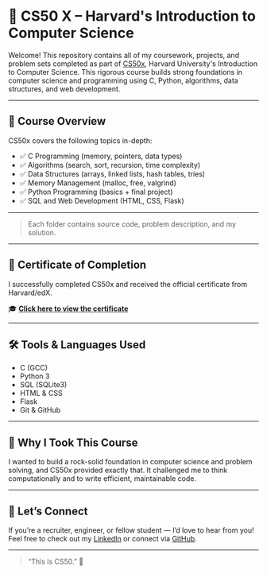 # 🧠 CS50 X – Harvard's Introduction to Computer Science

Welcome! This repository contains all of my coursework, projects, and problem sets completed as part of [CS50x](https://cs50.harvard.edu/x), Harvard University's Introduction to Computer Science. This rigorous course builds strong foundations in computer science and programming using C, Python, algorithms, data structures, and web development.

---

## 📘 Course Overview

CS50x covers the following topics in-depth:

- ✅ C Programming (memory, pointers, data types)
- ✅ Algorithms (search, sort, recursion, time complexity)
- ✅ Data Structures (arrays, linked lists, hash tables, tries)
- ✅ Memory Management (malloc, free, valgrind)
- ✅ Python Programming (basics + final project)
- ✅ SQL and Web Development (HTML, CSS, Flask)

---


> Each folder contains source code, problem description, and my solution.

---

## 📜 Certificate of Completion

I successfully completed CS50x and received the official certificate from Harvard/edX.

🎓 **[Click here to view the certificate](https://cs50.harvard.edu/certificates/1b29306f-943f-4680-b499-c797e5ef4fdf)** 

---

## 🛠️ Tools & Languages Used

- C (GCC)
- Python 3
- SQL (SQLite3)
- HTML & CSS
- Flask
- Git & GitHub

---

## 🚀 Why I Took This Course

I wanted to build a rock-solid foundation in computer science and problem solving, and CS50x provided exactly that. It challenged me to think computationally and to write efficient, maintainable code.

---

## 📣 Let’s Connect

If you’re a recruiter, engineer, or fellow student — I’d love to hear from you!  
Feel free to check out my [LinkedIn](www.linkedin.com/in/benthomaspvt) or connect via [GitHub](https://github.com/BenThomasPvt).

---

> “This is CS50.” 🎉


